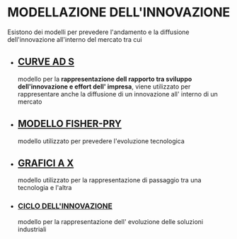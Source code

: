 # MODELLAZIONE DELL'INNOVAZIONE

Esistono dei modelli per prevedere l'andamento e la diffusione dell'innovazione all'interno del mercato tra cui

- ## [CURVE AD S](gip/CURVE%20AD%20S.md)

	modello per la **rappresentazione dell rapporto tra sviluppo dell'innovazione e effort dell' impresa**, viene utilizzato per rappresentare anche la diffusione di un innovazione all' interno di un mercato

- ## [MODELLO FISHER-PRY](gip/MODELLO%20FISHER-PRY.md)

	modello utilizzato per prevedere l'evoluzione tecnologica

- ## [GRAFICI A X](gip/GRAFICI%20A%20X.md)

	modello utilizzato per la rappresentazione di passaggio tra una tecnologia e l'altra

- ### [CICLO DELL'INNOVAZIONE](gip/CICLO%20DELL'INNOVAZIONE.md)

	modello per la rappresentazione dell' evoluzione delle soluzioni industriali
